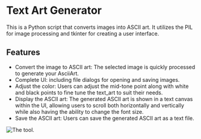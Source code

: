 # Text Art Generator

This is a Python script that converts images into ASCII art. It utilizes the PIL for image processing and tkinter for creating a user interface.

## Features

* Convert the image to ASCII art: The selected image is quickly processed to generate your AsciiArt.
* Complete UI: including file dialogs for opening and saving images.
* Adjust the color: Users can adjust the mid-tone point along with white and black points to fine tune the text_art to suit their needs.
* Display the ASCII art: The generated ASCII art is shown in a text canvas within the UI, allowing users to scroll both horizontally and vertically while also having the ability to change the font size.
* Save the ASCII art: Users can save the generated ASCII art as a text file.

<picture>
  <source media="(prefers-color-scheme: dark)" srcset="https://pbs.twimg.com/media/FyND5bXXoAAqtxo?format=png&name=900x900">
  <source media="(prefers-color-scheme: light)" srcset="https://pbs.twimg.com/media/FyND5bXXoAAqtxo?format=png&name=900x900">
  <img alt="The tool." src="https://pbs.twimg.com/media/FyND5bXXoAAqtxo?format=png&name=900x900">
</picture>
